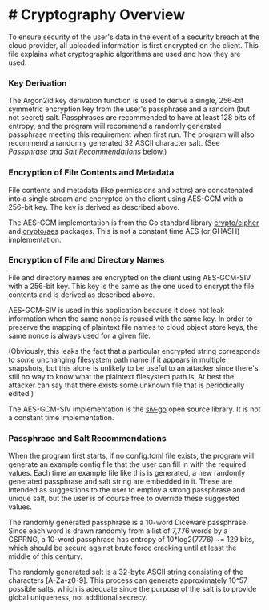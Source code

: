 # # Cryptography Overview

To ensure security of the user's data in the event of a security breach at the cloud provider, all uploaded information is first encrypted on the client.  This file explains what cryptographic algorithms are used and how they are used.

### Key Derivation

The Argon2id key derivation function is used to derive a single, 256-bit symmetric encryption key from the user's passphrase and a random (but not secret) salt.  Passphrases are recommended to have at least 128 bits of entropy, and the program will recommend a randomly generated passphrase meeting this requirement when first run.  The program will also recommend a randomly generated 32 ASCII character salt.  (See _Passphrase and Salt Recommendations_ below.)

### Encryption of File Contents and Metadata

File contents and metadata (like permissions and xattrs) are concatenated into a single stream and encrypted on the client using AES-GCM with a 256-bit key.  The key is derived as described above.

The AES-GCM implementation is from the Go standard library [crypto/cipher](https://pkg.go.dev/crypto/cipher) and [crypto/aes](https://pkg.go.dev/crypto/aes) packages.  This is not a constant time AES (or GHASH) implementation.

### Encryption of File and Directory Names

File and directory names are encrypted on the client using AES-GCM-SIV with a 256-bit key.  This key is the same as the one used to encrypt the file contents and is derived as described above.

AES-GCM-SIV is used in this application because it does not leak information when the same nonce is reused with the same key.  In order to preserve the mapping of plaintext file names to cloud object store keys, the same nonce is always used for a given file.

(Obviously, this leaks the fact that a particular encrypted string corresponds to _some_ unchanging filesystem path name if it appears in multiple snapshots, but this alone is unlikely to be useful to an attacker since there's still no way to know what the plaintext filesystem path is.  At best the attacker can say that there exists some unknown file that is periodically edited.)

The AES-GCM-SIV implementation is the [siv-go](github.com/secure-io/siv-go) open source library.  It is not a constant time implementation.

### Passphrase and Salt Recommendations

When the program first starts, if no config.toml file exists, the program will generate an example config file that the user can fill in with the required values.  Each time an example file like this is generated, a new randomly generated passphrase and salt string are embedded in it.  These are intended as suggestions to the user to employ a strong passphrase and unique salt, but the user is of course free to override these suggested values.

The randomly generated passphrase is a 10-word Diceware passphrase.  Since each word is drawn randomly from a list of 7,776 words by a CSPRNG, a 10-word passphrase has entropy of 10*log2(7776) ~= 129 bits, which should be secure against brute force cracking until at least the middle of this century.

The randomly generated salt is a 32-byte ASCII string consisting of the characters \[A-Za-z0-9\].  This process can generate approximately 10^57 possible salts, which is adequate since the purpose of the salt is to provide global uniqueness, not additional secrecy.